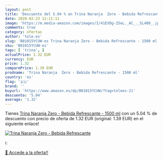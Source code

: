 ```yaml
---
layout: post
title: 'Descuento del 5.04 % en Trina Naranja  Zero - Bebida Refrescante'
date: 2020-02-23 12:11:11
image: 'https://m.media-amazon.com/images/I/41EVDg-25eL._AC_._SL400_.jpg'
comments: true
category: ofertas
author: 'tole.es'
slug: 'B01015YCUW-es Trina Naranja Zero - Bebida Refrescante - 1500 ml'
sku: 'B01015YCUW-es'
tags: [ 'trina', ]
actualPrice: 1.32 EUR
currency: EUR
price: 1.32
comparePrice: 1.39 EUR
prodname: 'Trina Naranja  Zero - Bebida Refrescante - 1500 ml'
country: 'es'
flag: '🇪🇸'
brand: ''
buyurl: 'https://www.amazon.es/dp/B01015YCUW/?tag=tolees-21'
descuento: '5.04'
average: '1.32'
---
```


Tienes [Trina Naranja  Zero - Bebida Refrescante - 1500 ml](https://www.amazon.es/dp/B01015YCUW/?tag=tolees-21) con un 5.04 % de descuento con precio de oferta de 1.32 EUR (original: 1.39 EUR) en el siguiente enlace!

[![Trina Naranja  Zero - Bebida Refrescante](https://m.media-amazon.com/images/I/41EVDg-25eL._AC_._SL400_.jpg)](https://www.amazon.es/dp/B01015YCUW/?tag=tolees-21)

ℹ️:


[🛒 Accede a la oferta!!](https://www.amazon.es/dp/B01015YCUW/?tag=tolees-21)
